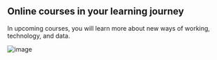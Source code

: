## Online courses in your learning journey

In upcoming courses, you will learn more about new ways of working, technology, and data.

![image](https://github.com/adeleke123/Mckinsey-Forward-Program/assets/51156057/84a0e299-0c25-4fcf-9f24-f19ee3f41a09)

